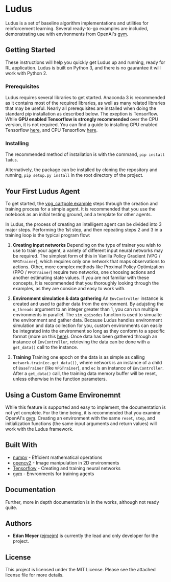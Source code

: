 # Ludus

Ludus is a set of baseline algorithm implementations and utilities for reinforcement learning. Several ready-to-go examples are included, demonstrating use with environments from OpenAI's [gym](https://gym.openai.com/).

## Getting Started

These instructions will help you quickly get Ludus up and running, ready for RL application. Ludus is built on Python 3, and there is no gaurantee it will work with Python 2.

### Prerequisites

Ludus requires several libraries to get started. Anaconda 3 is recommended as it contains most of the required libraries, as well as many related libraries that may be useful. Nearly all prerequisites are installed when doing the standard pip installation as described below. The exeption is Tensorflow. While __GPU enabled Tensorflow is strongly recommended__ over the CPU version, it is not required. You can find a guide to installing GPU enabled Tensorflow [here](https://www.tensorflow.org/install/gpu), and CPU Tensorflow [here](https://www.tensorflow.org/install).

### Installing

The recommended method of installation is with the command, `pip install ludus`.

Alternatively, the package can be installed by cloning the repository and running, `pip setup.py install` in the root directory of the project.

## Your First Ludus Agent

To get started, the [vpg_cartpole example](https://github.com/ejmejm/ludus/blob/master/examples/vpg_cartpole.ipynb) steps through the creation and training process for a simple agent. It is recommended that you use the notebook as an initial testing ground, and a template for other agents.

In Ludus, the process of creating an intelligent agent can be divided into 3 major steps. Performing the 1st step, and then repeating steps 2 and 3 in a training loop is the typical program flow:
1. __Creating input networks__
Depending on the type of trainer you wish to use to train your agent, a variety of different input neural networks may be required. The simplest form of this in Vanilla Policy Gradient (VPG / `VPGTrainer`), which requires only one network that maps observations to actions. Other, more complex methods like Proximal Policy Optimization (PPO / `PPOTrainer`) require two networks, one choosing actions and another estimating state values. If you are not familiar with these concepts, It is recommended that you thoroughly looking through the examples, as they are consice and easy to work with.

2. __Environment simulation & data gathering__
An `EnvController` instance is created and used to gather data from the environment. By adujsting the `n_threads` argument to an integer greater than 1, you can run multiple environments in parallel. The `sim_episodes` function is used to simualte the environment and gather data. Because Ludus handles environment simulation and data collection for you, custom environments can easily be integrated into the environment so long as they conform to a specific format (more on this [here](#using-a-custom-game-environment)). Once data has been gathered through an instance of `EnvController`, retrieving the data can be done with a `get_data()` call to the instance.

3. __Training__
 Training one epoch on the data is as simple as calling `network.train(ec.get_data())`, where network is an instance of a child of `BaseTrainer` (like `VPGTrainer`), and `ec` is an instance of `EnvController`. After a `get_data()` call, the training data memory buffer will be reset, unless otherwise in the function parameters.

## Using a Custom Game Environemnt

While this feature is supported and easy to implement, the documentation is not yet complete. For the time being, it is recommended that you examine OpenAI's [gym](https://gym.openai.com/). Creating an environment with the same `reset`, `step`, and initialization functions (the same input arguments and return values) will work with the Ludus framework.

## Built With

- [numpy](https://github.com/numpy/numpy) - Efficient mathematical operations
- [opencv2](https://github.com/opencv/opencv) - Image manipulation in 2D environments
- [Tensorflow](https://github.com/tensorflow/tensorflow) - Creating and training neural networks
- [gym](https://gym.openai.com/) - Envronments for training agents

## Documentation

Further, more in depth documentation is in the works, although not ready quite.

## Authors
- __Edan Meyer__ ([ejmejm](https://github.com/ejmejm)) is currently the lead and only developer for the project.

## License

This project is licensed under the MIT License. Please see the attached license file for more details.

